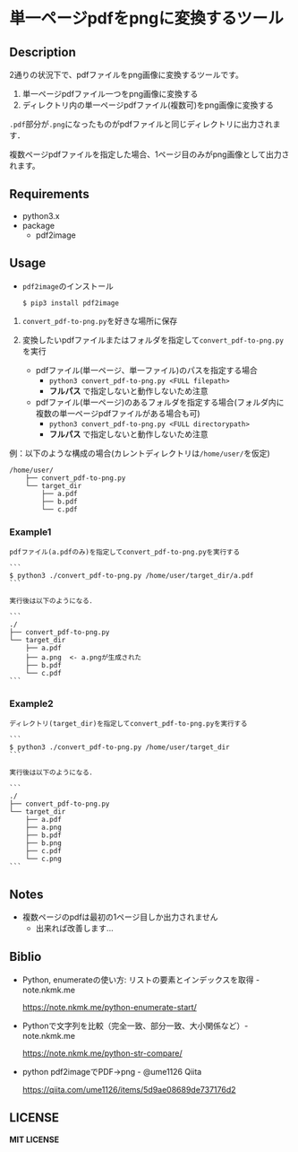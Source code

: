 # 単一ページpdfをpngに変換するツール

## Description

2通りの状況下で、pdfファイルをpng画像に変換するツールです。
1. 単一ページpdfファイル一つをpng画像に変換する
2. ディレクトリ内の単一ページpdfファイル(複数可)をpng画像に変換する

`.pdf`部分が`.png`になったものがpdfファイルと同じディレクトリに出力されます．

複数ページpdfファイルを指定した場合、1ページ目のみがpng画像として出力されます。

## Requirements

- python3.x
- package
  - pdf2image

## Usage

- `pdf2image`のインストール
    ```
    $ pip3 install pdf2image
    ```
1. `convert_pdf-to-png.py`を好きな場所に保存

2. 変換したいpdfファイルまたはフォルダを指定して`convert_pdf-to-png.py`を実行
   - pdfファイル(単一ページ、単一ファイル)のパスを指定する場合
     - `python3 convert_pdf-to-png.py <FULL filepath>`
     - **フルパス** で指定しないと動作しないため注意 
   - pdfファイル(単一ページ)のあるフォルダを指定する場合(フォルダ内に複数の単一ページpdfファイルがある場合も可)
     - `python3 convert_pdf-to-png.py <FULL directorypath>`
     - **フルパス** で指定しないと動作しないため注意 
    
例：以下のような構成の場合(カレントディレクトリは`/home/user/`を仮定)

```
/home/user/
    ├── convert_pdf-to-png.py
    └── target_dir
        ├── a.pdf
        ├── b.pdf
        └── c.pdf
```
    
### Example1

    pdfファイル(a.pdfのみ)を指定してconvert_pdf-to-png.pyを実行する
    
    ```
    $ python3 ./convert_pdf-to-png.py /home/user/target_dir/a.pdf
    ```

    実行後は以下のようになる．

    ```
    ./
    ├── convert_pdf-to-png.py
    └── target_dir
        ├── a.pdf
        ├── a.png  <- a.pngが生成された
        ├── b.pdf
        └── c.pdf
    ```

### Example2

    ディレクトリ(target_dir)を指定してconvert_pdf-to-png.pyを実行する
    
    ```
    $ python3 ./convert_pdf-to-png.py /home/user/target_dir
    ```

    実行後は以下のようになる．

    ```
    ./
    ├── convert_pdf-to-png.py
    └── target_dir
        ├── a.pdf
        ├── a.png
        ├── b.pdf
        ├── b.png
        ├── c.pdf
        └── c.png
    ```

## Notes

- 複数ページのpdfは最初の1ページ目しか出力されません
  - 出来れば改善します...

## Biblio

- Python, enumerateの使い方: リストの要素とインデックスを取得 - note.nkmk.me

    https://note.nkmk.me/python-enumerate-start/

- Pythonで文字列を比較（完全一致、部分一致、大小関係など）- note.nkmk.me

    https://note.nkmk.me/python-str-compare/

- python pdf2imageでPDF→png - @ume1126 Qiita

    https://qiita.com/ume1126/items/5d9ae08689de737176d2

## LICENSE

**MIT LICENSE**